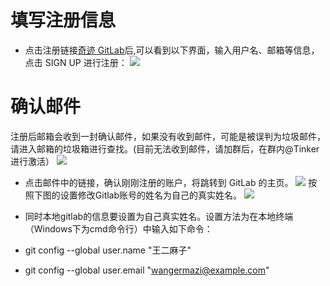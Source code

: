 # 填写注册信息

*   点击注册链接[奇迹 GitLab](http://www.lawyer5.cn/users/sign_in)后,可以看到以下界面，输入用户名、邮箱等信息，点击 SIGN UP 进行注册：
![](https://upload-images.jianshu.io/upload_images/4685968-db95d2f9c9e47f7e.png?imageMogr2/auto-orient/strip%7CimageView2/2/w/1240)

# 确认邮件

注册后邮箱会收到一封确认邮件，如果没有收到邮件，可能是被误判为垃圾邮件，请进入邮箱的垃圾箱进行查找。(目前无法收到邮件，请加群后，在群内@Tinker 进行激活）
![](https://upload-images.jianshu.io/upload_images/4685968-65749c2e04bc3489.png?imageMogr2/auto-orient/strip%7CimageView2/2/w/1240)

- 点击邮件中的链接，确认刚刚注册的账户，将跳转到 GitLab 的主页。
![](https://upload-images.jianshu.io/upload_images/4685968-1cd494de12080ac9.png?imageMogr2/auto-orient/strip%7CimageView2/2/w/1240)
按照下图的设置修改Gitlab账号的姓名为自己的真实姓名。
![](https://upload-images.jianshu.io/upload_images/4685968-e025a2a60e1fd9e3.png?imageMogr2/auto-orient/strip%7CimageView2/2/w/1240)

- 同时本地gitlab的信息要设置为自己真实姓名。设置方法为在本地终端（Windows下为cmd命令行）中输入如下命令：
-  git config --global user.name "王二麻子"
- git config --global user.email "wangermazi@example.com"
